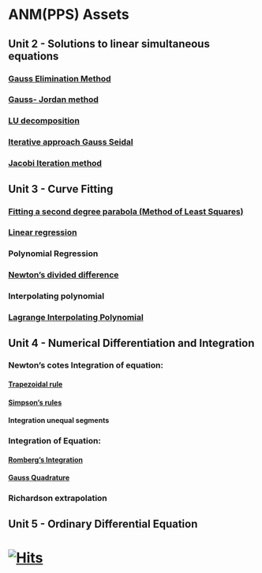 # ANM(PPS) Assets
## Unit 2 - Solutions to linear simultaneous equations
### [Gauss Elimination Method](https://onlinemschool.com/math/assistance/equation/gaus/)

### [Gauss- Jordan method](https://atozmath.com/CONM/GaussEli.aspx?q=GE2&q1=2%602x%2B5y%3D16%3B3x%2By%3D11%60GE2%60%601.25&dm=D&dp=4&do=0)

### [LU decomposition](https://atozmath.com/MatrixEv.aspx?q=ludecomp)

### [Iterative approach Gauss Seidal](https://atozmath.com/CONM/GaussEli.aspx?q=GS2)
 
### [Jacobi Iteration method](https://atozmath.com/CONM/GaussEli.aspx?q=GJ2&q1=2%602x%2B5y%3D16%3B3x%2By%3D11%60GJ2%60%601.25&dm=D&dp=4&do=0)

## Unit 3 - Curve Fitting
### [Fitting a second degree parabola (Method of Least Squares)](https://atozmath.com/CONM/LeastSquare.aspx?q=2)

### [Linear regression](https://www.socscistatistics.com/tests/regression/default.aspx)

### Polynomial Regression

### [Newton’s divided difference](https://atozmath.com/CONM/NumeDiff.aspx?q=DD)

### Interpolating polynomial

### [Lagrange Interpolating Polynomial](https://www.dcode.fr/lagrange-interpolating-polynomial)

## Unit 4 - Numerical Differentiation and Integration
### Newton’s cotes Integration of equation:
#### [Trapezoidal rule](https://atozmath.com/CONM/NumeInte.aspx)
#### [Simpson’s rules](https://atozmath.com/CONM/NumeInte.aspx?q=S13)
#### Integration unequal segments

### Integration of Equation:
#### [Romberg’s Integration](https://keisan.casio.com/exec/system/1279080637)
#### [Gauss Quadrature](https://keisan.casio.com/exec/system/1330940731)

### Richardson extrapolation

## Unit 5 - Ordinary Differential Equation

# [![Hits](https://hits.seeyoufarm.com/api/count/incr/badge.svg?url=https%3A%2F%2Fgithub.com%2FRedop1189%2Fassets&count_bg=%2379C83D&title_bg=%23555555&icon=&icon_color=%23E7E7E7&title=Views&edge_flat=false)](https://hits.seeyoufarm.com)
